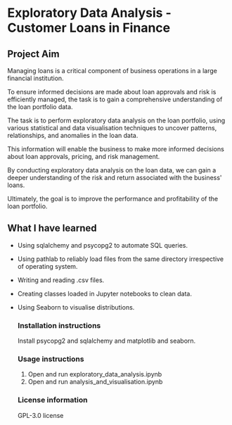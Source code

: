 # Exploratory Data Analysis - Customer Loans in Finance

## Project Aim

Managing loans is a critical component of business operations in a large financial institution.

To ensure informed decisions are made about loan approvals and risk is efficiently managed, the task is to gain a comprehensive understanding of the loan portfolio data.

The task is to perform exploratory data analysis on the loan portfolio, using various statistical and data visualisation techniques to uncover patterns, relationships, and anomalies in the loan data.

This information will enable the business to make more informed decisions about loan approvals, pricing, and risk management.

By conducting exploratory data analysis on the loan data, we can gain a deeper understanding of the risk and return associated with the business' loans.

Ultimately, the goal is to improve the performance and profitability of the loan portfolio.

## What I have learned 
* Using sqlalchemy and psycopg2 to automate SQL queries.
* Using pathlab to reliably load files from the same directory irrespective of operating system.
* Writing and reading .csv files.
* Creating classes loaded in Jupyter notebooks to clean data.
* Using Seaborn to visualise distributions.



   
  
   ### Installation instructions
   Install psycopg2 and sqlalchemy and matplotlib and seaborn.
  
   ### Usage instructions
   1. Open and run exploratory_data_analysis.ipynb
   2. Open and run analysis_and_visualisation.ipynb

   
   ### License information
   GPL-3.0 license 

